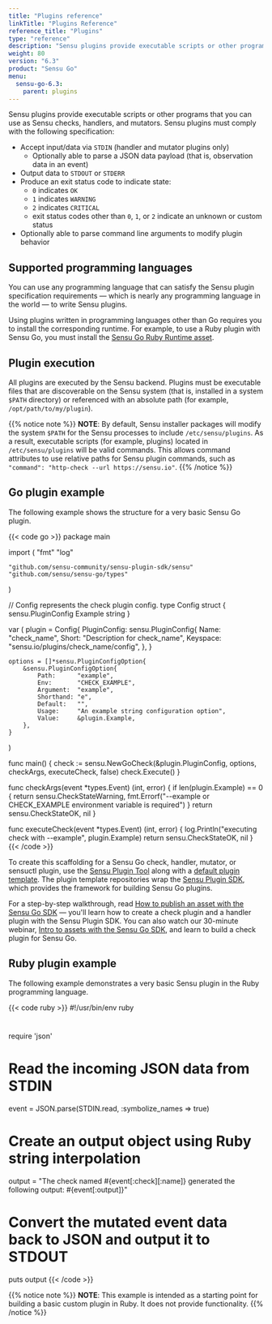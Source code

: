 ```yaml
---
title: "Plugins reference"
linkTitle: "Plugins Reference"
reference_title: "Plugins"
type: "reference"
description: "Sensu plugins provide executable scripts or other programs that can be used as a Sensu check command, pipe handler command, or mutator command. Read the plugin reference to learn about the Sensu plugin specification."
weight: 80
version: "6.3"
product: "Sensu Go"
menu:
  sensu-go-6.3:
    parent: plugins
---
```


Sensu plugins provide executable scripts or other programs that you can use as Sensu checks, handlers, and mutators.
Sensu plugins must comply with the following specification:

- Accept input/data via `STDIN` (handler and mutator plugins only)
  - Optionally able to parse a JSON data payload (that is, observation data in an event)
- Output data to `STDOUT` or `STDERR`
- Produce an exit status code to indicate state:
  - `0` indicates `OK`
  - `1` indicates `WARNING`
  - `2` indicates `CRITICAL`
  - exit status codes other than `0`, `1`, or `2` indicate an unknown or custom
    status
- Optionally able to parse command line arguments to modify plugin behavior

## Supported programming languages

You can use any programming language that can satisfy the Sensu plugin specification requirements &mdash; which is nearly any programming language in the world &mdash; to write Sensu plugins.

Using plugins written in programming languages other than Go requires you to install the corresponding runtime.
For example, to use a Ruby plugin with Sensu Go, you must install the [Sensu Go Ruby Runtime asset][3].

## Plugin execution

All plugins are executed by the Sensu backend.
Plugins must be executable files that are discoverable on the Sensu system (that is, installed in a system `$PATH` directory) or referenced with an absolute path (for example, `/opt/path/to/my/plugin`).

{{% notice note %}}
**NOTE**: By default, Sensu installer packages will modify the system `$PATH` for the Sensu processes to include `/etc/sensu/plugins`.
As a result, executable scripts (for example, plugins) located in `/etc/sensu/plugins` will be valid commands.
This allows command attributes to use relative paths for Sensu plugin commands, such as `"command": "http-check --url https://sensu.io"`.
{{% /notice %}}

## Go plugin example

The following example shows the structure for a very basic Sensu Go plugin.

{{< code go >}}
package main

import (
	"fmt"
	"log"

	"github.com/sensu-community/sensu-plugin-sdk/sensu"
	"github.com/sensu/sensu-go/types"
)

// Config represents the check plugin config.
type Config struct {
	sensu.PluginConfig
	Example string
}

var (
	plugin = Config{
		PluginConfig: sensu.PluginConfig{
			Name:     "check_name",
			Short:    "Description for check_name",
			Keyspace: "sensu.io/plugins/check_name/config",
		},
	}

	options = []*sensu.PluginConfigOption{
		&sensu.PluginConfigOption{
			Path:      "example",
			Env:       "CHECK_EXAMPLE",
			Argument:  "example",
			Shorthand: "e",
			Default:   "",
			Usage:     "An example string configuration option",
			Value:     &plugin.Example,
		},
	}
)

func main() {
	check := sensu.NewGoCheck(&plugin.PluginConfig, options, checkArgs, executeCheck, false)
	check.Execute()
}

func checkArgs(event *types.Event) (int, error) {
	if len(plugin.Example) == 0 {
		return sensu.CheckStateWarning, fmt.Errorf("--example or CHECK_EXAMPLE environment variable is required")
	}
	return sensu.CheckStateOK, nil
}

func executeCheck(event *types.Event) (int, error) {
	log.Println("executing check with --example", plugin.Example)
	return sensu.CheckStateOK, nil
}
{{< /code >}}


To create this scaffolding for a Sensu Go check, handler, mutator, or sensuctl plugin, use the [Sensu Plugin Tool][4] along with a [default plugin template][5].
The plugin template repositories wrap the [Sensu Plugin SDK][8], which provides the framework for building Sensu Go plugins.

For a step-by-step walkthrough, read [How to publish an asset with the Sensu Go SDK][7] &mdash; you'll learn how to create a check plugin and a handler plugin with the Sensu Plugin SDK.
You can also watch our 30-minute webinar, [Intro to assets with the Sensu Go SDK][6], and learn to build a check plugin for Sensu Go.

## Ruby plugin example

The following example demonstrates a very basic Sensu plugin in the Ruby programming language.

{{< code ruby >}}
#!/usr/bin/env ruby
#
require 'json'

# Read the incoming JSON data from STDIN
event = JSON.parse(STDIN.read, :symbolize_names => true)

# Create an output object using Ruby string interpolation
output = "The check named #{event[:check][:name]} generated the following output: #{event[:output]}"

# Convert the mutated event data back to JSON and output it to STDOUT
puts output
{{< /code >}}

{{% notice note %}}
**NOTE**: This example is intended as a starting point for building a basic custom plugin in Ruby.
It does not provide functionality.
{{% /notice %}}


[1]: #supported-programming-languages
[2]: https://github.com/sensu-plugins/sensu-plugins-http
[3]: https://bonsai.sensu.io/assets/sensu/sensu-ruby-runtime
[4]: https://github.com/sensu-community/sensu-plugin-tool
[5]: https://github.com/sensu-community/sensu-plugin-tool#overview
[6]: https://sensu.io/resources/webinar/intro-to-assets-with-the-sensu-go-sdk
[7]: https://sensu.io/blog/how-to-publish-an-asset-with-the-sensu-go-sdk
[8]: https://github.com/sensu-community/sensu-plugin-sdk
